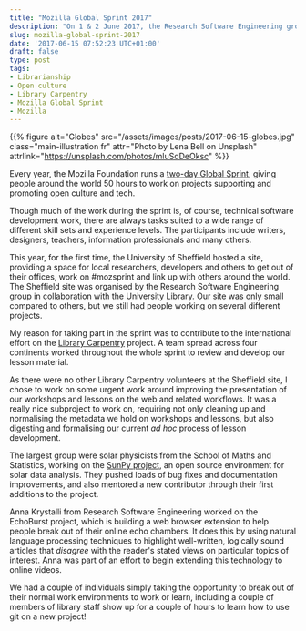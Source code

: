 ```yaml
---
title: "Mozilla Global Sprint 2017"
description: "On 1 & 2 June 2017, the Research Software Engineering group at the University of Sheffield, in collaboration with the University Library, hosted a diverse group of people contributing to projects all over the world as part of the Mozilla Global Sprint."
slug: mozilla-global-sprint-2017
date: '2017-06-15 07:52:23 UTC+01:00'
draft: false
type: post
tags:
- Librarianship
- Open culture
- Library Carpentry
- Mozilla Global Sprint
- Mozilla
---
```


{{% figure alt="Globes" src="/assets/images/posts/2017-06-15-globes.jpg" class="main-illustration fr"
    attr="Photo by Lena Bell on Unsplash" attrlink="https://unsplash.com/photos/mluSdDeOksc" %}}

Every year, the Mozilla Foundation runs a [two-day Global Sprint](https://mozilla.github.io/global-sprint/), giving people around the world 50 hours to work on projects supporting and promoting open culture and tech.

Though much of the work during the sprint is, of course, technical software development work, there are always tasks suited to a wide range of different skill sets and experience levels. The participants include writers, designers, teachers, information professionals and many others.

This year, for the first time, the University of Sheffield hosted a site, providing a space for local researchers, developers and others to get out of their offices, work on #mozsprint and link up with others around the world. The Sheffield site was organised by the Research Software Engineering group in collaboration with the University Library. Our site was only small compared to others, but we still had people working on several different projects.

My reason for taking part in the sprint was to contribute to the international effort on the [Library Carpentry][] project. A team spread across four continents worked throughout the whole sprint to review and develop our lesson material.

As there were no other Library Carpentry volunteers at the Sheffield site, I chose to work on some urgent work around improving the presentation of our workshops and lessons on the web and related workflows. It was a really nice subproject to work on, requiring not only cleaning up and normalising the metadata we hold on workshops and lessons, but also digesting and formalising our current *ad hoc* process of lesson development.

The largest group were solar physicists from the School of Maths and Statistics, working on the [SunPy project][SunPy], an open source environment for solar data analysis. They pushed loads of bug fixes and documentation improvements, and also mentored a new contributor through their first additions to the project.

Anna Krystalli from Research Software Engineering worked on the EchoBurst project, which is building a web browser extension to help people break out of their online echo chambers. It does this by using natural language processing techniques to highlight well-written, logically sound articles that *disagree* with the reader's stated views on particular topics of interest. Anna was part of an effort to begin extending this technology to online videos.

We had a couple of individuals simply taking the opportunity to break out of their normal work environments to work or learn, including a couple of members of library staff show up for a couple of hours to learn how to use git on a new project!

[SunPy]: http://sunpy.org
[EchoBurst]: https://github.com/TyJK/EchoBurst
[Library Carpentry]: https://librarycarpentry.github.io
